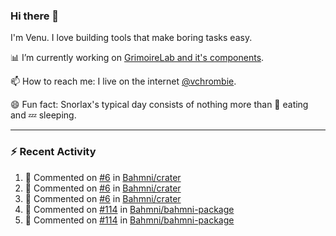 ### Hi there 👋

I'm Venu. I love building tools that make boring tasks easy.

📊 I’m currently working on [GrimoireLab and it's components](https://chaoss.github.io/grimoirelab).

📫 How to reach me: I live on the internet [@vchrombie](https://www.google.co.in/search?q=vchrombie).

😄 Fun fact: Snorlax's typical day consists of nothing more than :doughnut: eating and :zzz: sleeping.

---

### :zap: Recent Activity

<!--RECENT_ACTIVITY:start-->
1. 💬 Commented on [#6](https://github.com/Bahmni/crater/pull/6#issuecomment-1196803827) in [Bahmni/crater](https://github.com/Bahmni/crater)
2. 💬 Commented on [#6](https://github.com/Bahmni/crater/pull/6#discussion_r931083851) in [Bahmni/crater](https://github.com/Bahmni/crater)
3. 💬 Commented on [#6](https://github.com/Bahmni/crater/pull/6#discussion_r931082702) in [Bahmni/crater](https://github.com/Bahmni/crater)
4. 💬 Commented on [#114](https://github.com/Bahmni/bahmni-package/pull/114#issuecomment-1196754129) in [Bahmni/bahmni-package](https://github.com/Bahmni/bahmni-package)
5. 💬 Commented on [#114](https://github.com/Bahmni/bahmni-package/pull/114#discussion_r931053172) in [Bahmni/bahmni-package](https://github.com/Bahmni/bahmni-package)
<!--RECENT_ACTIVITY:end-->

<!--
**vchrombie/vchrombie** is a ✨ _special_ ✨ repository because its `README.md` (this file) appears on your GitHub profile.

Here are some ideas to get you started:

- 🔭 I’m currently working on ...
- 🌱 I’m currently learning ...
- 👯 I’m looking to collaborate on ...
- 🤔 I’m looking for help with ...
- 💬 Ask me about ...
- 📫 How to reach me: ...
- 😄 Pronouns: ...
- ⚡ Fun fact: ...
-->
